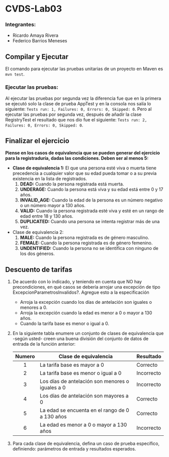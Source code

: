 # CVDS-Lab03
### Integrantes:
- Ricardo Amaya Rivera
- Federico Barrios Meneses
##  Compilar y Ejecutar
El comando para ejecutar las pruebas unitarias de un proyecto en Maven es `mvn test`.
### Ejecutar las pruebas:
Al ejecutar las pruebas por segunda vez la diferencia fue que en la primera se ejecutó solo la clase de prueba AppTest y en la consola nos salía lo siguiente: `Tests run: 1, Failures: 0, Errors: 0, Skipped: 0`.
Pero al ejecutar las pruebas por segunda vez, después de añadir la clase RegistryTest el resultado que nos dio fue el siguiente: `Tests run: 2, Failures: 0, Errors: 0, Skipped: 0`.

## Finalizar el ejercicio
**Piense en los casos de equivalencia que se pueden generar del ejercicio para la registraduría, dadas las condiciones. Deben ser al menos 5:**
- **Clase de equivalencia 1:** El que una persona esté viva o muerta tiene precedencia a cualquier valor que su edad pueda tomar o a su previa existencia en la lista de registrados.
	1. **DEAD:** Cuando la persona registrada está muerta.
	2. **UNDERAGE:** Cuando la persona está viva y su edad está entre 0 y 17 años.
	3. **INVALID_AGE:** Cuando la edad de la persona es un número negativo o un número mayor a 130 años.
	4. **VALID:** Cuando la persona registrada esté viva y esté en un rango de edad entre 18 y 130 años.
	5. **DUPLICATED:** Cuando una persona se intenta registrar más de una vez.
- Clase de equivalencia 2:
	1. **MALE:** Cuando la persona registrada es de género masculino.
	2. **FEMALE:** Cuando la persona registrada es de género femenino.
	3. **UNDENTIFIED:** Cuando la persona no se identifica con ninguno de los dos géneros.

## Descuento de tarifas
1. De acuerdo con lo indicado, y teniendo en cuenta que NO hay precondiciones, en qué casos se debería arrojar una excepción de tipo ExcepcionParametrosInvalidos?. Agregue esto a la especificación
	- Arroja la excepción cuando los días de antelación son iguales o menores a 0.
	- Arroja la excepción cuando la edad es menor a 0 o mayor a 130 años.
	- Cuando la tarifa base es menor o igual a 0.
2. En la siguiente tabla enumere un conjunto de clases de equivalencia que -según usted- creen una buena división del conjunto de datos de entrada de la función anterior:

	| Numero | Clase de equivalencia | Resultado |
	| :---:         |     ---     |          :--- |
	| 1   | La tarifa base es mayor a 0     | Correcto    |
	| 2     | La tarifa base es menor o igual a 0       | Incorrecto      |
	| 3     | Los días de antelación son menores o iguales a 0       | Incorrecto      |
	| 4    | Los días de antelación son mayores a 0       | Correcto      |
	| 5     | La edad se encuenta en el rango de 0 a 130 años       | Correcto      |
	| 6     | La edad es menor a 0 o mayor a 130 años       | Incorrecto      |
3. Para cada clase de equivalencia, defina un caso de prueba específico, definiendo: parámetros de entrada y resultados esperados.